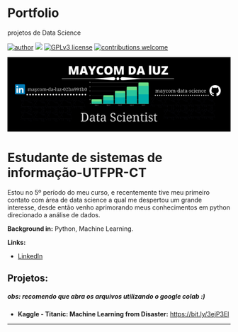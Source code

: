 # Portfolio
projetos de Data Science

[![author](https://img.shields.io/badge/author-maycom-red.svg)](https://www.linkedin.com/in/maycom-luz/) [![](https://img.shields.io/badge/python-3.7+-blue.svg)](https://www.python.org/downloads/release/python-365/) [![GPLv3 license](https://img.shields.io/badge/License-GPLv3-blue.svg)](http://perso.crans.org/besson/LICENSE.html) [![contributions welcome](https://img.shields.io/badge/contributions-welcome-brightgreen.svg?style=flat)](https://github.com/maycom-data-science)

<p align="center">
  <img src="banner_.png" >
</p>

# Estudante de sistemas de informação-UTFPR-CT

Estou no 5º período do meu curso, e recentemente tive meu primeiro contato com área de data science a qual me despertou um grande interesse, desde então venho aprimorando meus conhecimentos em python direcionado a análise de dados.

**Background in:** Python, Machine Learning.

**Links:**
* [LinkedIn](https://www.linkedin.com/in/maycom-da-luz-02ba991b0)

## Projetos:
##### obs: recomendo que abra os arquivos utilizando o google colab :)

* **Kaggle - Titanic: Machine Learning from Disaster:** https://bit.ly/3ejP3El
---
